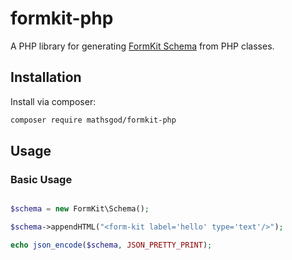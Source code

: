 # formkit-php

A PHP library for generating <a href="https://formkit.com/essentials/schema">FormKit Schema</a> from PHP classes.


## Installation

Install via composer:

```bash
composer require mathsgod/formkit-php
```

## Usage

### Basic Usage

```php

$schema = new FormKit\Schema();

$schema->appendHTML("<form-kit label='hello' type='text'/>");

echo json_encode($schema, JSON_PRETTY_PRINT);

```



